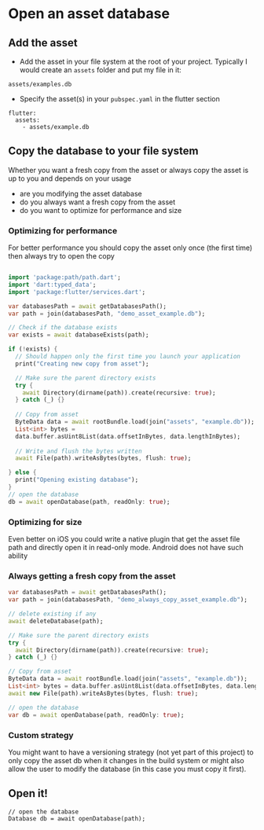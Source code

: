 # Open an asset database

## Add the asset

* Add the asset in your file system at the root of your project. Typically I would create
  an `assets` folder and put my file in it:

````
assets/examples.db
````

* Specify the asset(s) in your `pubspec.yaml` in the flutter section

````
flutter:
  assets:
    - assets/example.db
````

## Copy the database to your file system

Whether you want a fresh copy from the asset or always copy the asset is up to you and depends on
your usage

* are you modifying the asset database
* do you always want a fresh copy from the asset
* do you want to optimize for performance and size

### Optimizing for performance

For better performance you should copy the asset only once (the first time) then always try to open
the copy

```dart

import 'package:path/path.dart';
import 'dart:typed_data';
import 'package:flutter/services.dart';

var databasesPath = await getDatabasesPath();
var path = join(databasesPath, "demo_asset_example.db");

// Check if the database exists
var exists = await databaseExists(path);

if (!exists) {
  // Should happen only the first time you launch your application
  print("Creating new copy from asset");

  // Make sure the parent directory exists
  try {
    await Directory(dirname(path)).create(recursive: true);
  } catch (_) {}
    
  // Copy from asset
  ByteData data = await rootBundle.load(join("assets", "example.db"));
  List<int> bytes =
  data.buffer.asUint8List(data.offsetInBytes, data.lengthInBytes);
  
  // Write and flush the bytes written
  await File(path).writeAsBytes(bytes, flush: true);

} else {
  print("Opening existing database");
}
// open the database
db = await openDatabase(path, readOnly: true);

```

### Optimizing for size

Even better on iOS you could write a native plugin that get the asset file path and directly open it
in read-only mode. Android does not have such ability

### Always getting a fresh copy from the asset

```dart
var databasesPath = await getDatabasesPath();
var path = join(databasesPath, "demo_always_copy_asset_example.db");

// delete existing if any
await deleteDatabase(path);

// Make sure the parent directory exists
try {
  await Directory(dirname(path)).create(recursive: true);
} catch (_) {}

// Copy from asset
ByteData data = await rootBundle.load(join("assets", "example.db"));
List<int> bytes = data.buffer.asUint8List(data.offsetInBytes, data.lengthInBytes);
await new File(path).writeAsBytes(bytes, flush: true);

// open the database
var db = await openDatabase(path, readOnly: true);
```

### Custom strategy

You might want to have a versioning strategy (not yet part of this project) to only copy the asset
db when it changes in the build system or might also allow the user to modify the database (in this
case you must copy it first).

## Open it!

````
// open the database
Database db = await openDatabase(path);
````

